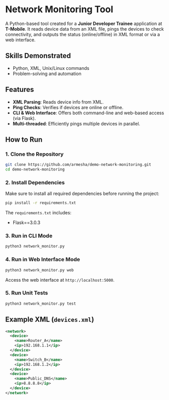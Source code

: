 # Network Monitoring Tool

A Python-based tool created for a **Junior Developer Trainee** application at **T-Mobile**. It reads device data from an XML file, pings the devices to check connectivity, and outputs the status (online/offline) in XML format or via a web interface.

## Skills Demonstrated
- Python, XML, Unix/Linux commands
- Problem-solving and automation

## Features
- **XML Parsing**: Reads device info from XML.
- **Ping Checks**: Verifies if devices are online or offline.
- **CLI & Web Interface**: Offers both command-line and web-based access (via Flask).
- **Multi-threaded**: Efficiently pings multiple devices in parallel.

## How to Run

### 1. Clone the Repository
```bash
git clone https://github.com/armesha/demo-network-monitoring.git
cd demo-network-monitoring
```

### 2. Install Dependencies
Make sure to install all required dependencies before running the project:
```bash
pip install -r requirements.txt
```

The `requirements.txt` includes:
- Flask==3.0.3

### 3. Run in CLI Mode
```bash
python3 network_monitor.py
```

### 4. Run in Web Interface Mode
```bash
python3 network_monitor.py web
```
Access the web interface at `http://localhost:5000`.

### 5. Run Unit Tests
```bash
python3 network_monitor.py test
```

## Example XML (`devices.xml`)
```xml
<network>
  <device>
    <name>Router_A</name>
    <ip>192.168.1.1</ip>
  </device>
  <device>
    <name>Switch_B</name>
    <ip>192.168.1.2</ip>
  </device>
  <device>
    <name>Public_DNS</name>
    <ip>8.8.8.8</ip>
  </device>
</network>
```